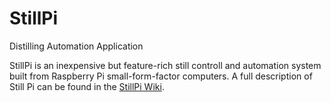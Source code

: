 # StillPi
Distilling Automation Application

StillPi is an inexpensive but feature-rich still controll and automation system built from Raspberry Pi small-form-factor computers. A full description of Still Pi can be found in the [StillPi Wiki](https://github.com/dillonbob/StillPi/wiki).
